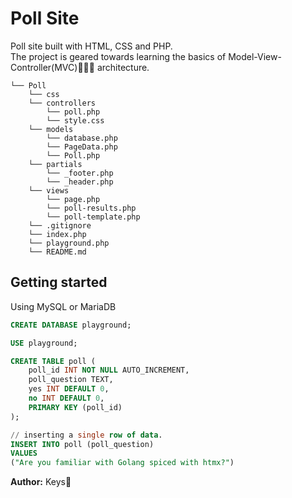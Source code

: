 # Poll Site
Poll site built with HTML, CSS and PHP.  
The project is geared towards learning the basics of Model-View-Controller(MVC)👩🏽‍💻 architecture.

```
└── Poll
    └── css
    └── controllers
        └── poll.php
        └── style.css
    └── models
        └── database.php
        └── PageData.php
        └── Poll.php
    └── partials
        └── _footer.php
        └── _header.php
    └── views
        └── page.php
        └── poll-results.php
        └── poll-template.php
    └── .gitignore
    └── index.php
    └── playground.php
    └── README.md
```
## Getting started
Using MySQL or MariaDB
``` sql
CREATE DATABASE playground;

USE playground;

CREATE TABLE poll (
    poll_id INT NOT NULL AUTO_INCREMENT,
    poll_question TEXT,
    yes INT DEFAULT 0,
    no INT DEFAULT 0,
    PRIMARY KEY (poll_id)
);

// inserting a single row of data.
INSERT INTO poll (poll_question) 
VALUES
("Are you familiar with Golang spiced with htmx?")
```
**Author:** Keys🚀